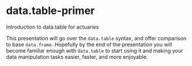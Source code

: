 # data.table-primer
Introduction to data.table for actuaries

This presentation will go over the `data.table` syntax, and offer comparison to base `data.frame`.
Hopefully by the end of the presentation you will become familiar enough with `data.table` to start using it and making your data manipulation tasks easier, faster, and more enjoyable.



